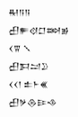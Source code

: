 <div class='block'>
<div class='line'>𒊑𒀀𒀀</div>
<div class='line'>𒌷𒊓𒋼𒆸𒇷𒂊</div>
<div class='line'>𒌋𒐊 𒑳</div>
<div class='line'>𒌷𒁕𒁺𒊒</div>
<div class='line'>𒌋𒌋𒁹 𒉺𒈨𒌍</div>
<div class='line'>𒌷𒃻𒁲𒄿𒈾</div>
</div>